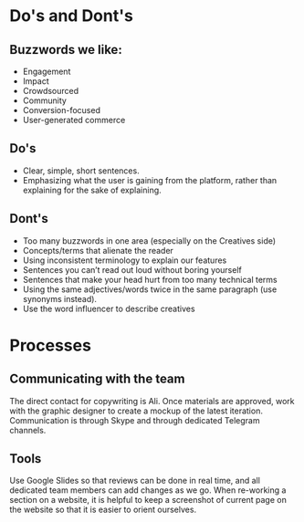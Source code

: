 <!-- TITLE: Copywriting and Marketing -->

# Do's and Dont's
## Buzzwords we like:
* Engagement
* Impact
* Crowdsourced
* Community
* Conversion-focused
* User-generated commerce

## Do's
* Clear, simple, short sentences.
* Emphasizing what the user is gaining from the platform, rather than explaining for the sake of explaining.

## Dont's
* Too many buzzwords in one area (especially on the Creatives side)
* Concepts/terms that alienate the reader
* Using inconsistent terminology to explain our features
* Sentences you can’t read out loud without boring yourself
* Sentences that make your head hurt from too many technical terms
* Using the same adjectives/words twice in the same paragraph (use synonyms instead).
* Use the word influencer to describe creatives


# Processes
## Communicating with the team
The direct contact for copywriting is Ali. Once materials are approved, work with the graphic designer to create a mockup of the latest iteration. Communication is through Skype and through dedicated Telegram channels.

## Tools
Use Google Slides so that reviews can be done in real time, and all dedicated team members can add changes as we go. When re-working a section on a website, it is helpful to keep a screenshot of current page on the website so that it is easier to orient ourselves.